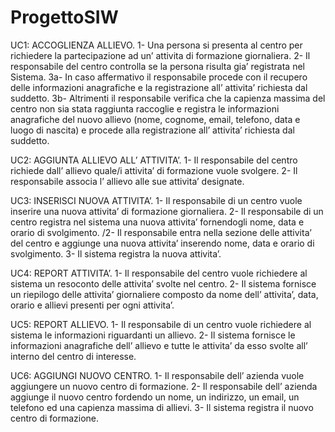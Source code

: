 # ProgettoSIW

UC1: ACCOGLIENZA ALLIEVO.
1- Una persona si presenta al centro per richiedere la partecipazione ad un’ attivita di formazione giornaliera.
2- Il responsabile del centro controlla se la persona risulta gia’ registrata nel Sistema.
3a- In caso affermativo il responsabile procede con il recupero delle informazioni anagrafiche e la registrazione all’ attivita’ richiesta dal suddetto.
3b- Altrimenti il responsabile verifica che la capienza massima del centro non sia stata raggiunta raccoglie e registra le informazioni anagrafiche del nuovo allievo (nome, cognome, email, telefono, data e luogo di nascita) e procede alla registrazione all’ attivita’ richiesta dal suddetto.

UC2: AGGIUNTA ALLIEVO ALL’ ATTIVITA’.
1- Il responsabile del centro richiede dall’ allievo quale/i attivita’ di formazione vuole svolgere.
2- Il responsabile associa l’ allievo alle sue attivita’ designate.

UC3: INSERISCI NUOVA ATTIVITA’.
1- Il responsabile di un centro vuole inserire una nuova attivita’ di formazione giornaliera.
2- Il responsabile di un centro registra nel sistema una nuova attivita’ fornendogli nome, data e orario di svolgimento.
/2- Il responsabile entra nella sezione delle attivita’ del centro e aggiunge una nuova attivita’ inserendo nome, data e orario di svolgimento.
3- Il sistema registra la nuova attivita’.

UC4: REPORT ATTIVITA’.
1- Il responsabile del centro vuole richiedere al sistema un resoconto delle attivita’ svolte nel centro.
2- Il sistema fornisce un riepilogo delle attivita’ giornaliere composto da nome dell’ attivita’, data, orario e allievi presenti per ogni attivita’.

UC5: REPORT ALLIEVO.
1- Il responsabile di un centro vuole richiedere al sistema le informazioni riguardanti un allievo.
2- Il sistema fornisce le informazioni anagrafiche dell’ allievo e tutte le attivita’ da esso svolte all’ interno del centro di interesse.

UC6: AGGIUNGI NUOVO CENTRO.
1- Il responsabile dell’ azienda vuole aggiungere un nuovo centro di formazione.
2- Il responsabile dell’ azienda aggiunge il nuovo centro fordendo un nome, un indirizzo, un email, un telefono ed una capienza massima di allievi.
3- Il sistema registra il nuovo centro di formazione.



